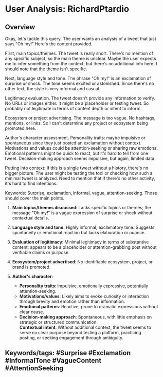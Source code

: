 # User Analysis: RichardPtardio

## Overview

<think>
Okay, let's tackle this query. The user wants an analysis of a tweet that just says "Oh my!" Here's the content provided.

First, main topics/themes. The tweet is really short. There's no mention of any specific subject, so the main theme is unclear. Maybe the user expects me to infer something from the context, but there's no additional info here. I should note that the theme isn't specific.

Next, language style and tone. The phrase "Oh my!" is an exclamation of surprise or shock. The tone seems excited or astonished. Since there's no other text, the style is very informal and casual.

Legitimacy evaluation. The tweet doesn't provide any information to verify. No URLs or images either. It might be a placeholder or testing tweet. So probably not legitimate in terms of content depth or intent to inform.

Ecosystem or project advertising. The message is too vague. No hashtags, mentions, or links. So I can't determine any project or ecosystem being promoted here.

Author's character assessment. Personality traits: maybe impulsive or spontaneous since they just posted an exclamation without context. Motivations and values could be attention-seeking or sharing raw emotions. Emotional patterns might be quick to react, but it's hard to tell from one tweet. Decision-making approach seems impulsive, but again, limited data.

Putting into context: If this is a single tweet without a history, there's no bigger picture. The user might be testing the tool or checking how such a minimal tweet is analyzed. Need to mention that if there's no other activity, it's hard to find intentions.

Keywords: Surprise, exclamation, informal, vague, attention-seeking. Those should cover the main points.
</think>

1. **Main topics/themes discussed**: Lacks specific topics or themes; the message "Oh my!" is a vague expression of surprise or shock without contextual details.  

2. **Language style and tone**: Highly informal, exclamatory tone. Suggests spontaneity or emotional reaction but lacks elaboration or nuance.  

3. **Evaluation of legitimacy**: Minimal legitimacy in terms of substantive content; appears to be a placeholder or attention-grabbing post without verifiable claims or purpose.  

4. **Ecosystem/project advertised**: No identifiable ecosystem, project, or brand is promoted.  

5. **Author's character**:  
   - **Personality traits**: Impulsive, emotionally expressive, potentially attention-seeking.  
   - **Motivations/values**: Likely aims to evoke curiosity or interaction through brevity and emotion rather than information.  
   - **Emotional patterns**: Reactive, prone to dramatic expressions without clear cause.  
   - **Decision-making approach**: Spontaneous, with little emphasis on strategic or structured communication.  
   **Contextual intent**: Without additional context, the tweet seems to serve no clear purpose beyond testing a platform, practicing posting, or seeking engagement through ambiguity.  

**Keywords/tags**: #Surprise #Exclamation #InformalTone #VagueContent #AttentionSeeking
---
